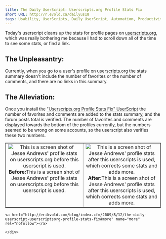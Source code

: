 ```yaml
---
title: The Daily UserScript: Userscripts.org Profile Stats Fix
short URL: http://r.evold.ca/dailyus18
tags: Usability, UserScripts, Daily UserScript, Automation, Productivity, Analytics
---
```

Today's userscript cleans up the stats for profile pages on <a title="UserScripts.org" rel="external nofollow" rev="vote-for" target="_blank" href="http://userscripts.org">userscripts.org</a>, which was really bothering me because I had to scroll down all of the time to see some stats, or find a link.
</p>

<h2>The Unpleasantry:</h2>
<p>
Currently, when you go to a user's profile on <a title="UserScripts.org" rel="external nofollow" rev="vote-for" target="_blank" href="http://userscripts.org">userscripts.org</a> the stats summary doesn't include the number of favorites or the number of comments, and there are no links in this summary.
</p>

<h2>The Alleviation:</h2>
<p>
Once you install the <a href="http://userscripts.org/scripts/show/55538" title="Userscripts.org Profile Stats Fix" rel="external nofollow" target="_blank" rev="vote-for">"Userscripts.org Profile Stats Fix" UserScript</a> the number of favorites and comments are added to the stats summary, and the forum posts total is verified. The number of favorites and comments are displayed towards the bottom of the profiles currently, but the numbers seemed to be wrong on some accounts, so the userscript also verifies these two numbers.
</p>
<p>
</p><table border="1">
<tbody><tr>
<td align="center" valign="top" width="50%">
<center>
<img title="UserScripts.org User Profile Stats Before This UserScript" alt="This is a screen shot of Jesse Andrews' profile stats on userscripts.org before this userscript is used." src="http://farm4.static.flickr.com/3145/3814067888_560f22c667_m.jpg"><br>
<strong>Before:</strong>This is a screen shot of Jesse Andrews' profile stats on userscripts.org before this userscript is used.
</center>
</td>
<td align="center" valign="top">
<center>
<img title="UserScripts.org User Profile Stats After This UserScript" alt="This is a screen shot of Jesse Andrews' profile stats after this userscripts is used, which corrects some stats and adds more." src="http://farm4.static.flickr.com/3501/3813257393_5e66137b89_m.jpg"><br>
<strong>After:</strong>This is a screen shot of Jesse Andrews' profile stats after this userscripts is used, which corrects some stats and adds more.
</center>
</td>
</tr>
</tbody></table>
<p></p>

  	<a href="http://erikvold.com/blog/index.cfm/2009/8/12/the-daily-userscript-userscriptsorg-profile-stats-fix#more" name="more" rel="nofollow"></a>
		
	</div>
	
<script type="text/javascript">
google_ad_client = "pub-5964377618444056";
google_ad_slot = "9885673634";
google_ad_width = 468;
google_ad_height = 60;
</script>
<script type="text/javascript" src="http://pagead2.googlesyndication.com/pagead/show_ads.js"></script><ins style="display:inline-table;border:none;height:60px;margin:0;padding:0;position:relative;visibility:visible;width:468px">
